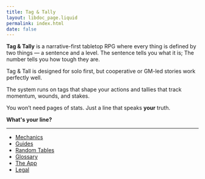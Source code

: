 ```yaml
---
title: Tag & Tally
layout: libdoc_page.liquid
permalink: index.html
date: false
---
```


**Tag & Tally** is a narrative-first tabletop RPG where every thing is defined by two things &mdash; a sentence and a level. The sentence tells you what it is; The number tells you how tough they are.

Tag &amp; Tall is designed for solo first, but cooperative or GM-led stories work perfectly well.

The system runs on tags that shape your actions and tallies that track momentum, wounds, and stakes.

You won’t need pages of stats. Just a line that speaks **your** truth.

**What's your line?**

---

- [Mechanics](/mechanics)
- [Guides](/guides)
- [Random Tables](/tables)
- [Glossary](/glossary)
- [The App](/app)
- [Legal](/legal)
